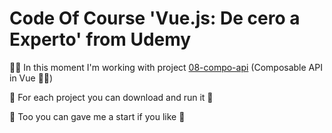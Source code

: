 # Code Of Course 'Vue.js: De cero a Experto' from Udemy
👨‍💻 In this moment I'm working with project [08-compo-api](https://github.com/mjesusoj/Course-Vue/tree/master/08-compo-api) 
(Composable API in Vue 💚🥳)

🚀 For each project you can download and run it 🥰

🏅 Too you can gave me a start if you like 🎉